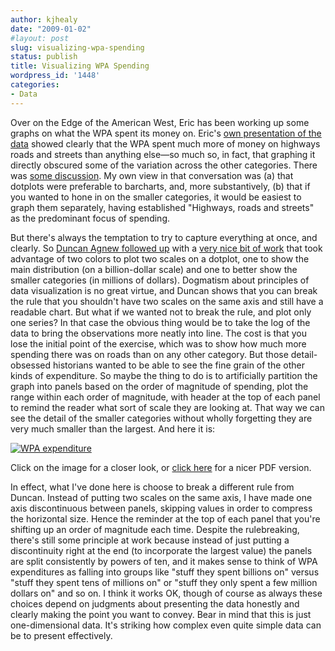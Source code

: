 ```yaml
---
author: kjhealy
date: "2009-01-02"
#layout: post
slug: visualizing-wpa-spending
status: publish
title: Visualizing WPA Spending
wordpress_id: '1448'
categories:
- Data
---
```


Over on the Edge of the American West, Eric has been working up some graphs on what the WPA spent its money on. Eric's [own presentation of the data](http://edgeofthewest.files.wordpress.com/2008/12/wpabillions.jpg) showed clearly that the WPA spent much more of money on highways roads and streets than anything else—so much so, in fact, that graphing it directly obscured some of the variation across the other categories. There was [some discussion](http://edgeofthewest.wordpress.com/2008/12/30/tufte-i-aint/). My own view in that conversation was (a) that dotplots were preferable to barcharts, and, more substantively, (b) that if you wanted to hone in on the smaller categories, it would be easiest to graph them separately, having established "Highways, roads and streets" as the predominant focus of spending.

But there's always the temptation to try to capture everything at once, and clearly. So [Duncan Agnew followed up](http://edgeofthewest.wordpress.com/2008/12/31/presents/) with a [very nice bit of work](http://edgeofthewest.files.wordpress.com/2008/12/wpaplot.png) that took advantage of two colors to plot two scales on a dotplot, one to show the main distribution (on a billion-dollar scale) and one to better show the smaller categories (in millions of dollars). Dogmatism about principles of data visualization is no great virtue, and Duncan shows that you can break the rule that you shouldn't have two scales on the same axis and still have a readable chart. But what if we wanted not to break the rule, and plot only one series? In that case the obvious thing would be to take the log of the data to bring the observations more neatly into line. The cost is that you lose the initial point of the exercise, which was to show how much more spending there was on roads than on any other category. But those detail-obsessed historians wanted to be able to see the fine grain of the other kinds of expenditure. So maybe the thing to do is to artificially partition the graph into panels based on the order of magnitude of spending, plot the range within each order of magnitude, with header at the top of each panel to remind the reader what sort of scale they are looking at. That way we can see the detail of the smaller categories without wholly forgetting they are very much smaller than the largest. And here it is:

[![WPA expenditure](http://www.kieranhealy.org/files/misc/WPAexpenditure.png)](http://www.kieranhealy.org/files/misc/WPAexpenditure.png)

Click on the image for a closer look, or [click here](http://www.kieranhealy.org/files/misc/WPAexpenditure.pdf) for a nicer PDF version.

In effect, what I've done here is choose to break a different rule from Duncan. Instead of putting two scales on the same axis, I have made one axis discontinuous between panels, skipping values in order to compress the horizontal size. Hence the reminder at the top of each panel that you're shifting up an order of magnitude each time. Despite the rulebreaking, there's still some principle at work because instead of just putting a discontinuity right at the end (to incorporate the largest value) the panels are split consistently by powers of ten, and it makes sense to think of WPA expenditures as falling into groups like "stuff they spent billions on" versus "stuff they spent tens of millions on" or "stuff they only spent a few million dollars on" and so on. I think it works OK, though of course as always these choices depend on judgments about presenting the data honestly and clearly making the point you want to convey. Bear in mind that this is just one-dimensional data. It's striking how complex even quite simple data can be to present effectively.
